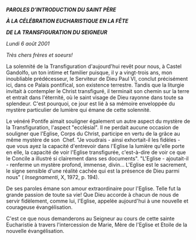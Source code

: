 ***PAROLES D'INTRODUCTION DU SAINT PÈRE***

***À LA CÉLÉBRATION EUCHARISTIQUE EN LA FÊTE***

***DE LA TRANSFIGURATION DU SEIGNEUR***

*Lundi 6 août 2001*

*Très chers frères et soeurs!*

La solennité de la Transfiguration d'aujourd'hui revêt pour nous, à Castel Gandolfo, un ton intime et familier puisque, il y a vingt-trois ans, mon inoubliable prédécesseur, le Serviteur de Dieu Paul VI, conclut précisément ici, dans ce Palais pontifical, son existence terrestre. Tandis que la liturgie invitait à contempler le Christ transfiguré, il terminait son chemin sur la terre et entrait dans l'éternité, où le saint visage de Dieu rayonne dans toute sa splendeur. C'est pourquoi, ce jour est lié à sa mémoire enveloppée du mystère particulier de lumière qui émane de cette solennité.

Le vénéré Pontife aimait souligner également un autre aspect du mystère de la Transfiguration, l'aspect "ecclésial". Il ne perdait aucune occasion de souligner que l'Eglise, Corps du Christ, participe en vertu de la grâce au même mystère de son  Chef. "Je voudrais - ainsi exhortait-il les fidèles - que vous ayez la capacité d'entrevoir dans l'Eglise la lumière qu'elle porte en elle, la capacité de voir l'Eglise transfigurée, c'est-à-dire de voir ce que le Concile a illustré si clairement dans ses documents". "L'Eglise - ajoutait-il - renferme un mystère profond, immense, divin... L'Eglise est le sacrement, le signe sensible d'une réalité cachée qui est la présence de Dieu parmi nous" ( *Insegnamenti*, X, 1972, p. 194).

De ses paroles émane son amour extraordinaire pour l'Eglise. Telle fut la grande passion de toute sa vie! Que Dieu accorde à chacun de nous de servir fidèlement, comme lui, l'Eglise, appelée aujourd'hui à une nouvelle et courageuse évangélisation.

C'est ce que nous demanderons au Seigneur au cours de cette sainte Eucharistie à travers l'intercession de Marie, Mère de l'Eglise et Etoile de la nouvelle évangélisation.